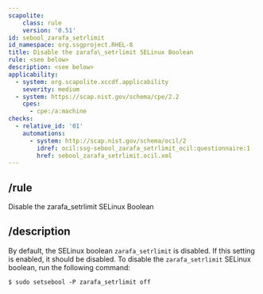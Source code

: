 ```yaml
---
scapolite:
    class: rule
    version: '0.51'
id: sebool_zarafa_setrlimit
id_namespace: org.ssgproject.RHEL-8
title: Disable the zarafa\_setrlimit SELinux Boolean
rule: <see below>
description: <see below>
applicability:
  - system: org.scapolite.xccdf.applicability
    severity: medium
  - system: https://scap.nist.gov/schema/cpe/2.2
    cpes:
      - cpe:/a:machine
checks:
  - relative_id: '01'
    automations:
      - system: http://scap.nist.gov/schema/ocil/2
        idref: ocil:ssg-sebool_zarafa_setrlimit_ocil:questionnaire:1
        href: sebool_zarafa_setrlimit.ocil.xml
---
```



## /rule

Disable the zarafa\_setrlimit SELinux Boolean

## /description

By
default, the SELinux boolean `zarafa_setrlimit` is disabled. If this
setting is enabled, it should be disabled. To disable the
`zarafa_setrlimit` SELinux boolean, run the following command:

``` 
$ sudo setsebool -P zarafa_setrlimit off
```
